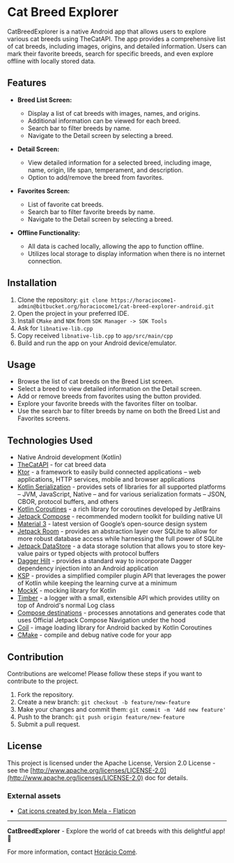 # Cat Breed Explorer

CatBreedExplorer is a native Android app that allows users to explore various cat breeds using TheCatAPI. The app provides a comprehensive list of cat breeds, including images, origins, and detailed information. Users can mark their favorite breeds, search for specific breeds, and even explore offline with locally stored data.

## Features

- **Breed List Screen:**
  - Display a list of cat breeds with images, names, and origins.
  - Additional information can be viewed for each breed.
  - Search bar to filter breeds by name.
  - Navigate to the Detail screen by selecting a breed.
  
- **Detail Screen:**
  - View detailed information for a selected breed, including image, name, origin, life span, temperament, and description.
  - Option to add/remove the breed from favorites.
  
- **Favorites Screen:**
  - List of favorite cat breeds.
  - Search bar to filter favorite breeds by name.
  - Navigate to the Detail screen by selecting a breed.

- **Offline Functionality:**
  - All data is cached locally, allowing the app to function offline.
  - Utilizes local storage to display information when there is no internet connection.

## Installation

1. Clone the
   repository: `git clone https://horaciocome1-admin@bitbucket.org/horaciocome1/cat-breed-explorer-android.git`
2. Open the project in your preferred IDE.
3. Install `CMake` and `NDK` from `SDK Manager -> SDK Tools`
4. Ask for `libnative-lib.cpp`
5. Copy received `libnative-lib.cpp` to `app/src/main/cpp`
6. Build and run the app on your Android device/emulator.

## Usage

- Browse the list of cat breeds on the Breed List screen.
- Select a breed to view detailed information on the Detail screen.
- Add or remove breeds from favorites using the button provided.
- Explore your favorite breeds with the favorites filter on toolbar.
- Use the search bar to filter breeds by name on both the Breed List and Favorites screens.

## Technologies Used

- Native Android development (Kotlin)
- [TheCatAPI](https://thecatapi.com/) - for cat breed data
- [Ktor](https://ktor.io/docs/welcome.html) - a framework to easily build connected applications –
  web applications, HTTP services, mobile and browser applications
- [Kotlin Serialization](https://kotlinlang.org/docs/serialization.html) - provides sets of
  libraries for all supported platforms – JVM, JavaScript, Native – and for various serialization
  formats – JSON, CBOR, protocol buffers, and others
- [Kotlin Coroutines](https://kotlinlang.org/docs/coroutines-guide.html) - a rich library for
  coroutines developed by JetBrains
- [Jetpack Compose](https://developer.android.com/jetpack/compose) - recommended modern toolkit for
  building native UI
- [Material 3](https://m3.material.io) - latest version of Google’s open-source design system
- [Jetpack Room](https://developer.android.com/jetpack/androidx/releases/room) - provides an
  abstraction layer over SQLite to allow for more robust database access while harnessing the full
  power of SQLite
- [Jetpack DataStore](https://developer.android.com/topic/libraries/architecture/datastore) - a data
  storage solution that allows you to store key-value pairs or typed objects with protocol buffers
- [Dagger Hilt](https://dagger.dev/hilt) - provides a standard way to incorporate Dagger dependency
  injection into an Android application
- [KSP](https://github.com/google/ksp) - provides a simplified compiler plugin API that leverages
  the power of Kotlin while keeping the learning curve at a minimum
- [MockK](https://mockk.io) - mocking library for Kotlin
- [Timber](https://github.com/JakeWharton/timber) - a logger with a small, extensible API which
  provides utility on top of Android's normal Log class
- [Compose destinations](https://composedestinations.rafaelcosta.xyz) - processes annotations and
  generates code that uses Official Jetpack Compose Navigation under the hood
- [Coil](https://coil-kt.github.io/coil/) - image loading library for Android backed by Kotlin
  Coroutines
- [CMake](https://developer.android.com/ndk/guides/cmake) - compile and debug native code for your
  app

## Contribution

Contributions are welcome! Please follow these steps if you want to contribute to the project.

1. Fork the repository.
2. Create a new branch: `git checkout -b feature/new-feature`
3. Make your changes and commit them: `git commit -m 'Add new feature'`
4. Push to the branch: `git push origin feature/new-feature`
5. Submit a pull request.

## License

This project is licensed under the Apache License, Version 2.0 License - see the [http://www.apache.org/licenses/LICENSE-2.0](http://www.apache.org/licenses/LICENSE-2.0) doc for details.

### External assets

 - <a href="https://www.flaticon.com/free-icons/cat" title="cat icons">Cat icons created by Icon Mela - Flaticon</a>

---

**CatBreedExplorer** - Explore the world of cat breeds with this delightful app! 🐾

For more information, contact [Horácio Comé](https://horaciocome1.github.io/).
